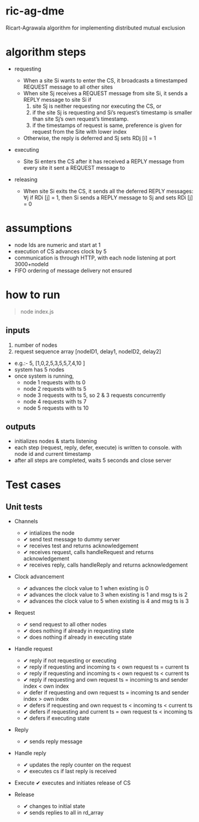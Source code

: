 # ric-ag-dme
Ricart-Agrawala algorithm for implementing distributed mutual exclusion

# algorithm steps
- requesting
  - When a site Si wants to enter the CS, it broadcasts a timestamped REQUEST message to all other sites
  - When site Sj receives a REQUEST message from site Si, it sends a REPLY message to site Si if 
      1. site Sj is neither requesting nor executing the CS, or 
      2. if the site Sj is requesting and Si’s request’s timestamp is smaller than site Sj’s own request’s timestamp. 
      3. if the timestamps of request is same, preference is given for request from the Site with lower index 
  - Otherwise, the reply is deferred and Sj sets RDj [i] = 1

- executing
  - Site Si enters the CS after it has received a REPLY message from every site it sent a REQUEST message to

- releasing
  - When site Si exits the CS, it sends all the deferred REPLY messages: ∀j if RDi [j] = 1, then Si  sends a REPLY message to Sj and sets RDi [j] = 0

# assumptions
- node Ids are numeric and start at 1
- execution of CS advances clock by 5
- communication is through HTTP, with each node listening at port 3000+nodeId
- FIFO ordering of message delivery not ensured

# how to run
> node index.js <number of nodes> <scenario array>

## inputs
1. number of nodes
3. request sequence array [nodeID1, delay1, nodeID2, delay2]
  - e.g.:- 5, [1,0,2,5,3,5,5,7,4,10 ]
  - system has 5 nodes 
  - once system is running, 
      - node 1 requests with ts 0
      - node 2 requests with ts 5
      - node 3 requests with ts 5, so 2 & 3 requests concurrently
      - node 4 requests with ts 7
      - node 5 requests with ts 10

## outputs
- initializes nodes & starts listening
- each step (request, reply, defer, execute) is written to console. with node id and current timestamp
- after all steps are completed, waits 5 seconds and close server

# Test cases
## Unit tests
- Channels
  - ✔ intializes the node
  - ✔ send test message to dummy server
  - ✔ receives test and returns acknowledgement
  - ✔ receives request, calls handleRequest and returns acknowledgement
  - ✔ receives reply, calls handleReply and returns acknowledgement

- Clock advancement
  -  ✔ advances the clock value to 1 when existing is 0
  -  ✔ advances the clock value to 3 when existing is 1 and msg ts is 2
  -  ✔ advances the clock value to 5 when existing is 4 and msg ts is 3

- Request
  -  ✔ send request to all other nodes
  -  ✔ does nothing if already in requesting state
  -  ✔ does nothing if already in executing state

- Handle request
  -  ✔ reply if not requesting or executing
  -  ✔ reply if requesting and incoming ts < own request ts = current ts       
  -  ✔ reply if requesting and incoming ts < own request ts < current ts       
  -  ✔ reply if requesting and own request ts = incoming ts and sender index < own index
  -  ✔ defer if requesting and own request ts = incoming ts and sender index > own index
  -  ✔ defers if requesting and own request ts < incoming ts < current ts      
  -  ✔ defers if requesting and current ts = own request ts < incoming ts      
  -  ✔ defers if executing state

- Reply
  -  ✔ sends reply message

- Handle reply
  -  ✔ updates the reply counter on the request
  -  ✔ executes cs if last reply is received

- Execute
    ✔ executes and initiates release of CS

- Release
  -  ✔ changes to initial state
  -  ✔ sends replies to all in rd_array

